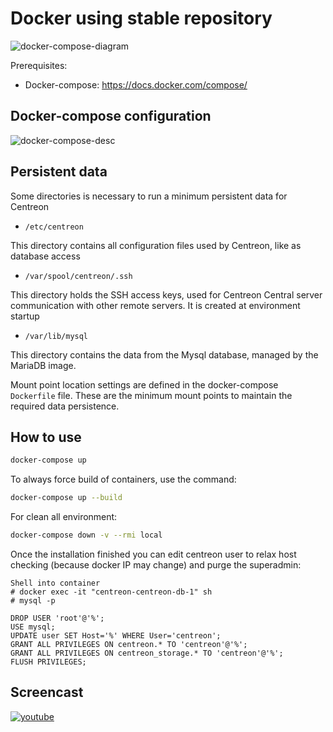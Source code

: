 Docker using stable repository
==============================

![docker-compose-diagram](doc/images/diagram-docker-compose.png)

Prerequisites:

- Docker-compose: <https://docs.docker.com/compose/>

Docker-compose configuration
----------------------------

![docker-compose-desc](doc/images/docker-compose-desc.png)

Persistent data
---------------

Some directories is necessary to run a minimum persistent data for Centreon

- `/etc/centreon`

This directory contains all configuration files used by Centreon, like as database access

- `/var/spool/centreon/.ssh`

This directory holds the SSH access keys, used for Centreon Central server communication with other remote servers. It is created at environment startup

- `/var/lib/mysql`

This directory contains the data from the Mysql database, managed by the MariaDB image.

Mount point location settings are defined in the docker-compose `Dockerfile` file. These are the minimum mount points to maintain the required data persistence.

How to use
----------

```bash
docker-compose up
```

To always force build of containers, use the command:

```bash
docker-compose up --build
```

For clean all environment:

```bash
docker-compose down -v --rmi local
```

Once the installation finished you can edit centreon user to relax host checking (because docker IP may change) and purge the superadmin:
```
Shell into container
# docker exec -it "centreon-centreon-db-1" sh
# mysql -p

DROP USER 'root'@'%';
USE mysql;
UPDATE user SET Host='%' WHERE User='centreon';
GRANT ALL PRIVILEGES ON centreon.* TO 'centreon'@'%';
GRANT ALL PRIVILEGES ON centreon_storage.* TO 'centreon'@'%';
FLUSH PRIVILEGES;
```

Screencast
----------

[![youtube](http://i.imgur.com/tDiuIm0.png)](https://youtu.be/5GtVYwrKAWA)

